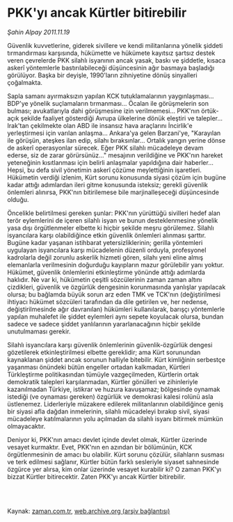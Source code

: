 # PKK'yı ancak Kürtler bitirebilir

*Şahin Alpay 2011.11.19*

<td class="columnist-detail">
<p>Güvenlik kuvvetlerine, giderek sivillere ve kendi militanlarına yönelik şiddeti tırmandırması karşısında, hükümette ve hükümete kayıtsız şartsız destek veren çevrelerde PKK silahlı isyanının ancak yasak, baskı ve şiddetle, kısaca askerî yöntemlerle bastırılabileceği düşüncesinin ağır basmaya başladığı görülüyor. Başka bir deyişle, 1990'ların zihniyetine dönüş sinyalleri çoğalmakta.</p>
<p>
<div id="haberMetinDiv">
<p>Sapla samanı ayırmaksızın yapılan KCK tutuklamalarının yaygınlaşması... BDP'ye yönelik suçlamaların tırmanması... Öcalan ile görüşmelerin son bulması; avukatlarıyla dahi görüşmesine izin verilmemesi... PKK'nın örtük-açık şekilde faaliyet gösterdiği Avrupa ülkelerine dönük eleştiri ve talepler... Irak'tan çekilmekte olan ABD ile insansız hava araçlarını İncirlik'e yerleştirmesi için varılan anlaşma... Ankara'ya gelen Barzani'ye, "Karayılan ile görüşün, ateşkes ilan edip, silahı bıraksınlar... Ortalık yangın yerine dönse de askerî operasyonlar sürecek. Eğer PKK silahlı mücadeleye devam ederse, siz de zarar görürsünüz..." mesajının verildiğine ve PKK'nın hareket yeteneğinin kısıtlanması için belirli anlaşmalar yapıldığına dair haberler... Hepsi, bu defa sivil yönetimin askerî çözüme meylettiğinin işaretleri. Hükümetin verdiği izlenim, Kürt sorunu konusunda siyasi çözüm için bugüne kadar attığı adımlardan ileri gitme konusunda isteksiz; gerekli güvenlik önlemleri alınırsa, PKK'nın bitirilemese bile marjinalleşeceği düşüncesinde olduğu.
<p>Öncelikle belirtilmesi gereken şunlar: PKK'nın yürüttüğü sivilleri hedef alan terör eylemlerini de içeren silahlı isyan ve bunun desteklenmesine yönelik yasa dışı örgütlenmeler elbette ki hiçbir şekilde meşru görülemez. Silahlı isyancılara karşı olabildiğince etkin güvenlik önlemleri alınması şarttır. Bugüne kadar yaşanan istihbarat yetersizliklerinin; gerilla yöntemleri uygulayan isyancılara karşı mücadelenin düzenli orduyla, profesyonel kadrolarla değil zorunlu askerlik hizmeti gören, silahı yeni eline almış elemanlarla verilmesinin doğurduğu kayıpların mazur görülebilir yanı yoktur. Hükümet, güvenlik önlemlerini etkinleştirme yönünde attığı adımlarda haklıdır. Ne var ki, hükümetin çeşitli sözcülerinin zaman zaman altını çizdikleri, güvenlik ve özgürlük dengesinin korunmasında yanlışlar yapılacak olursa; bu bağlamda büyük sorun arz eden TMK ve TCK'nın (değiştirilmesi ihtiyacı hükümet sözcüleri tarafından da dile getirilen ve, her nedense, değiştirilmesinde ağır davranılan) hükümleri kullanılarak, barışçı yöntemlerle yapılan muhalefet ile şiddet eylemleri aynı sepete koyulacak olursa, bundan sadece ve sadece şiddet yanlılarının yararlanacağının hiçbir şekilde unutulmaması gerekir.
<p>Silahlı isyancılara karşı güvenlik önlemlerinin güvenlik-özgürlük dengesi gözetilerek etkinleştirilmesi elbette gereklidir; ama Kürt sorunundan kaynaklanan şiddet ancak sorunun halliyle bitebilir. Kürt kimliğinin serbestçe yaşanması önündeki bütün engeller ortadan kalkmadan, Kürtleri Türkleştirme politikasından tümüyle vazgeçilmeden, Kürtlerin ortak demokratik talepleri karşılanmadan, Kürtler gönülleri ve zihinleriyle kazanılmadan Türkiye, istikrar ve huzura kavuşamaz; bölgesinde oynamak istediği (ve oynaması gereken) özgürlük ve demokrasi kalesi rolünü asla üstlenemez. Liderleriyle müzakere edilerek militanlarının olabildiğince geniş bir siyasi afla dağdan inmelerinin, silahlı mücadeleyi bırakıp sivil, siyasi mücadeleye katılmalarının yolu açılmadan da silahlı isyanı bitirmek mümkün olmayacaktır.
<p>Deniyor ki, PKK'nın amacı devlet içinde devlet olmak, Kürtler üzerinde vesayet kurmaktır. Evet, PKK'nın en azından bir bölümünün, KCK örgütlenmesinin de amacı bu olabilir. Kürt sorunu çözülür, silahların susması ve terk edilmesi sağlanır, Kürtler bütün farklı sesleriyle siyaset sahnesinde özgürce yer alırsa, kim onlar üzerinde vesayet kurabilir ki? O zaman PKK'yı bizzat Kürtler bitirecektir. Zaten PKK'yı ancak Kürtler bitirebilir.</p></p></p></p></div>
</p>


<p><br>
		 </br></p></td>

Kaynak: [zaman.com.tr](http://zaman.com.tr/yazar.do?yazino=1203818), [web.archive.org (arşiv bağlantısı)](http://web.archive.org/web/20111130202410/http://www.zaman.com.tr:80/yazar.do?yazino=1203818)
